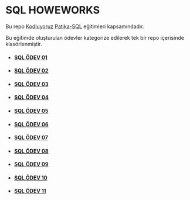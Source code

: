 # SQL HOWEWORKS

Bu repo [Kodluyoruz](https://www.kodluyoruz.org) [Patika-SQL](https://app.patika.dev/courses/sql) eğitimleri kapsamındadır.

Bu eğitimde oluşturulan ödevler kategorize edilerek tek bir repo içerisinde klasörlenmiştir.

* #### [SQL ÖDEV 01](./SQLHW01.sql)
* #### [SQL ÖDEV 02](./SQLHW02.sql)
* #### [SQL ÖDEV 03](./SQLHW03.sql)
* #### [SQL ÖDEV 04](./SQLHW04.sql)
* #### [SQL ÖDEV 05](./SQLHW05.sql)
* #### [SQL ÖDEV 06](./SQLHW06.sql)
* #### [SQL ÖDEV 07](./SQLHW07.sql)
* #### [SQL ÖDEV 08](./SQLHW08.sql)
* #### [SQL ÖDEV 09](./SQLHW09.sql)
* #### [SQL ÖDEV 10](./SQLHW10.sql)
* #### [SQL ÖDEV 11](./SQLHW11.sql)